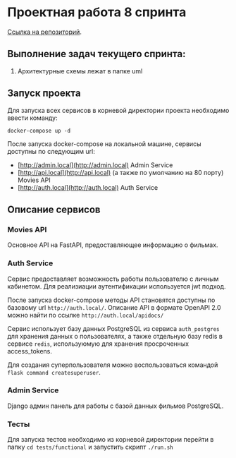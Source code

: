 # Проектная работа 8 спринта

[Ссылка на репозиторий](https://github.com/inikishin/ugc_sprint_2).

## Выполнение задач текущего спринта:
1. Архитектурные схемы лежат в папке uml

## Запуск проекта

Для запуска всех сервисов в корневой директории проекта необходимо ввести команду:

```shell
docker-compose up -d
```

После запуска docker-compose на локальной машине, cервисы доступны по следующим url:
* [http://admin.local](http://admin.local) Admin Service
* [http://api.local](http://api.local) (а также по умолчанию на 80 порту) Movies API
* [http://auth.local](http://auth.local) Auth Service

## Описание сервисов

### Movies API

Основное API на FastAPI, предоставляющее информацию о фильмах.

### Auth Service

Сервис предоставляет возможность работы пользователю с личным кабинетом. Для реализиации аутентификации используется jwt подход.

После запуска docker-compose методы API становятся доступны по базовому url `http://auth.local/`. Описание API в формате OpenAPI 2.0 можно найти по ссылке `http://auth.local/apidocs/`

Сервис использует базу данных PostgreSQL из сервиса `auth_postgres` для хранения данных о пользователях, а также отдельную базу redis в сервисе `redis`, используюмую для хранения просроченных access_tokens.

Для создания суперпользователя можно воспользоваться командой `flask command createsuperuser`.

### Admin Service

Django админ панель для работы с базой данных фильмов PostgreSQL.

### Тесты

Для запуска тестов необходимо из корневой директории перейти в папку `cd tests/functional` и запустить скрипт `./run.sh`